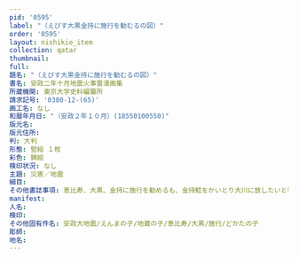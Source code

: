 ```yaml
---
pid: '0595'
label: "（えびす大黒金持に施行を勧むるの図）"
order: '0595'
layout: nishikie_item
collection: qatar
thumbnail: 
full: 
題名: "（えびす大黒金持に施行を勧むるの図）"
書名: 安政二年十月地震火事雷漫画集
所蔵機関: 東京大学史料編纂所
請求記号: '0380-12-(65)'
画工名: なし
和暦年月日: "（安政２年１０月）(18550100550)"
版元名: 
版元住所: 
判: 大判
形態: 竪絵 １枚
彩色: 錦絵
検印状況: なし
主題: 災害／地震
細目: 
その他書誌事項: 恵比寿、大黒、金持に施行を勧めるも、金持鯰をかいとり大川に放したいと答える小話
manifest: 
人名: 
検印: 
その他固有件名: 安政大地震/えんまの子/地蔵の子/恵比寿/大黒/施行/どかたの子
彫師: 
地名: 
---
```

